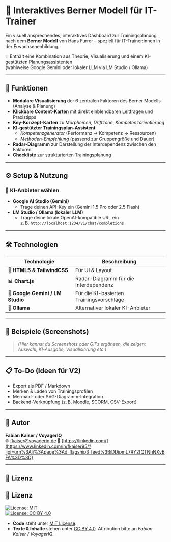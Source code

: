 # 📘 Interaktives Berner Modell für IT-Trainer

Ein visuell ansprechendes, interaktives Dashboard zur Trainingsplanung nach dem **Berner Modell** von Hans Furrer – speziell für IT-Trainer:innen in der Erwachsenenbildung.

💡 Enthält eine Kombination aus Theorie, Visualisierung und einem KI-gestützten Planungsassistenten  
(wahlweise Google Gemini oder lokaler LLM via LM Studio / Ollama)

---

## 🚀 Funktionen

- **Modulare Visualisierung** der 6 zentralen Faktoren des Berner Modells (Analyse & Planung)
- **Klickbare Content-Karten** mit direkt einblendbaren Leitfragen und Praxistipps
- **Key-Konzept-Karten** zu *Morphemen*, *Driftzone*, *Kompetenzorientierung*
- **KI-gestützter Trainingsplan-Assistent**
  - *Kompetenzgenerator* (Performanz → Kompetenz → Ressourcen)
  - *Methoden-Empfehlung* (passend zur Gruppengröße und Dauer)
- **Radar-Diagramm** zur Darstellung der Interdependenz zwischen den Faktoren
- **Checkliste** zur strukturierten Trainingsplanung

---

## ⚙️ Setup & Nutzung

### 🔌 KI-Anbieter wählen
- **Google AI Studio (Gemini)**
  - Trage deinen API-Key ein (Gemini 1.5 Pro oder 2.5 Flash)
- **LM Studio / Ollama (lokaler LLM)**
  - Trage deine lokale OpenAI-kompatible URL ein  
    z. B. `http://localhost:1234/v1/chat/completions`

---

## 🛠️ Technologien

| Technologie | Beschreibung |
|-------------|--------------|
| 🧩 **HTML5 & TailwindCSS** | Für UI & Layout |
| 📊 **Chart.js** | Radar-Diagramm für die Interdependenz |
| 🧠 **Google Gemini / LM Studio** | Für die KI-basierten Trainingsvorschläge |
| 🧠 **Ollama** | Alternativer lokaler KI-Anbieter |

---

## 🧪 Beispiele (Screenshots)

> *(Hier kannst du Screenshots oder GIFs ergänzen, die zeigen: Auswahl, KI-Ausgabe, Visualisierung etc.)*

---

## 📋 To-Do (Ideen für V2)

- Export als PDF / Markdown
- Merken & Laden von Trainingsprofilen
- Mermaid- oder SVG-Diagramm-Integration
- Backend-Verknüpfung (z. B. Moodle, SCORM, CSV-Export)

---

## 👤 Autor

**Fabian Kaiser / VoyagerIQ**  
🌐 fkaiser@voyageriq.de
🔗 [https://linkedin.com/](https://www.linkedin.com/in/fkaiser95/?lipi=urn%3Ali%3Apage%3Ad_flagship3_feed%3BiDDipmL7RY2fQTNhNXyBFA%3D%3D)

---

## 🪪 Lizenz

## 🪪 Lizenz

[![License: MIT](https://img.shields.io/badge/Code-MIT-green.svg)](LICENSE)  
[![License: CC BY 4.0](https://img.shields.io/badge/Content-CC%20BY%204.0-blue.svg)](https://creativecommons.org/licenses/by/4.0/)

- **Code** steht unter [MIT License](LICENSE).  
- **Texte & Inhalte** stehen unter [CC BY 4.0](https://creativecommons.org/licenses/by/4.0/). Attribution bitte an *Fabian Kaiser / VoyagerIQ*.  

